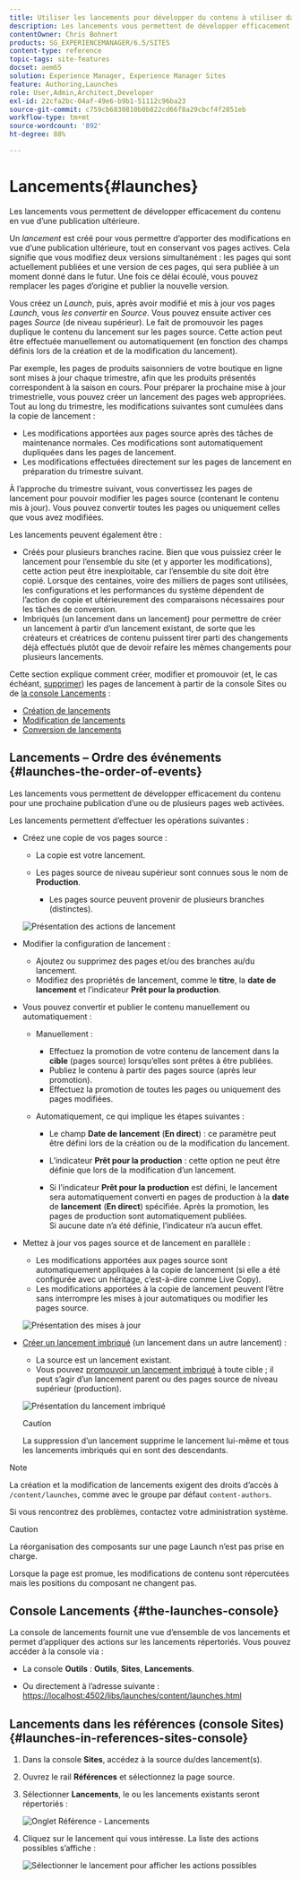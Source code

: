 ```yaml
---
title: Utiliser les lancements pour développer du contenu à utiliser dans une publication ultérieure
description: Les lancements vous permettent de développer efficacement du contenu en vue d’une publication ultérieure. Les lancements permettent de préparer les modifications pour une publication à venir, tout en conservant vos pages actuelles.
contentOwner: Chris Bohnert
products: SG_EXPERIENCEMANAGER/6.5/SITES
content-type: reference
topic-tags: site-features
docset: aem65
solution: Experience Manager, Experience Manager Sites
feature: Authoring,Launches
role: User,Admin,Architect,Developer
exl-id: 22cfa2bc-04af-49e6-b9b1-51112c96ba23
source-git-commit: c759cb6830810b0b822cd66f8a29cbcf4f2851eb
workflow-type: tm+mt
source-wordcount: '892'
ht-degree: 88%

---
```


# Lancements{#launches}

Les lancements vous permettent de développer efficacement du contenu en vue d’une publication ultérieure.

Un *lancement* est créé pour vous permettre d’apporter des modifications en vue d’une publication ultérieure, tout en conservant vos pages actives. Cela signifie que vous modifiez deux versions simultanément : les pages qui sont actuellement publiées et une version de ces pages, qui sera publiée à un moment donné dans le futur. Une fois ce délai écoulé, vous pouvez remplacer les pages d’origine et publier la nouvelle version.

Vous créez un *Launch*, puis, après avoir modifié et mis à jour vos pages *Launch*, vous *les convertir* en *Source*. Vous pouvez ensuite activer ces pages *Source* (de niveau supérieur). Le fait de promouvoir les pages duplique le contenu du lancement sur les pages source. Cette action peut être effectuée manuellement ou automatiquement (en fonction des champs définis lors de la création et de la modification du lancement).

Par exemple, les pages de produits saisonniers de votre boutique en ligne sont mises à jour chaque trimestre, afin que les produits présentés correspondent à la saison en cours. Pour préparer la prochaine mise à jour trimestrielle, vous pouvez créer un lancement des pages web appropriées. Tout au long du trimestre, les modifications suivantes sont cumulées dans la copie de lancement :

* Les modifications apportées aux pages source après des tâches de maintenance normales. Ces modifications sont automatiquement dupliquées dans les pages de lancement.
* Les modifications effectuées directement sur les pages de lancement en préparation du trimestre suivant.

À l’approche du trimestre suivant, vous convertissez les pages de lancement pour pouvoir modifier les pages source (contenant le contenu mis à jour). Vous pouvez convertir toutes les pages ou uniquement celles que vous avez modifiées.

Les lancements peuvent également être :

* Créés pour plusieurs branches racine. Bien que vous puissiez créer le lancement pour l’ensemble du site (et y apporter les modifications), cette action peut être inexploitable, car l’ensemble du site doit être copié. Lorsque des centaines, voire des milliers de pages sont utilisées, les configurations et les performances du système dépendent de l’action de copie et ultérieurement des comparaisons nécessaires pour les tâches de conversion.
* Imbriqués (un lancement dans un lancement) pour permettre de créer un lancement à partir d’un lancement existant, de sorte que les créateurs et créatrices de contenu puissent tirer parti des changements déjà effectués plutôt que de devoir refaire les mêmes changements pour plusieurs lancements.

Cette section explique comment créer, modifier et promouvoir (et, le cas échéant, [supprimer](/help/sites-authoring/launches-creating.md#deleting-a-launch)) les pages de lancement à partir de la console Sites ou de [la console Lancements](#the-launches-console) :

* [Création de lancements](/help/sites-authoring/launches-creating.md)
* [Modification de lancements](/help/sites-authoring/launches-editing.md)
* [Conversion de lancements](/help/sites-authoring/launches-promoting.md)

## Lancements – Ordre des événements {#launches-the-order-of-events}

Les lancements vous permettent de développer efficacement du contenu pour une prochaine publication d’une ou de plusieurs pages web activées.

Les lancements permettent d’effectuer les opérations suivantes :

* Créez une copie de vos pages source :

   * La copie est votre lancement.
   * Les pages source de niveau supérieur sont connues sous le nom de **Production**.

      * Les pages source peuvent provenir de plusieurs branches (distinctes).

  ![Présentation des actions de lancement](assets/chlimage_1-111.png)

* Modifier la configuration de lancement :

   * Ajoutez ou supprimez des pages et/ou des branches au/du lancement.
   * Modifiez des propriétés de lancement, comme le **titre**, la **date de lancement** et l’indicateur **Prêt pour la production**.

* Vous pouvez convertir et publier le contenu manuellement ou automatiquement :

   * Manuellement :

      * Effectuez la promotion de votre contenu de lancement dans la **cible** (pages source) lorsqu’elles sont prêtes à être publiées.
      * Publiez le contenu à partir des pages source (après leur promotion).
      * Effectuez la promotion de toutes les pages ou uniquement des pages modifiées.

   * Automatiquement, ce qui implique les étapes suivantes :

      * Le champ **Date de** **lancement** (**En direct**) : ce paramètre peut être défini lors de la création ou de la modification du lancement.

      * L’indicateur **Prêt pour la production** : cette option ne peut être définie que lors de la modification d’un lancement.
      * Si l’indicateur **Prêt pour la production** est défini, le lancement sera automatiquement converti en pages de production à la **date** de **lancement** (**En direct**) spécifiée. Après la promotion, les pages de production sont automatiquement publiées.\
        Si aucune date n’a été définie, l’indicateur n’a aucun effet.

* Mettez à jour vos pages source et de lancement en parallèle :

   * Les modifications apportées aux pages source sont automatiquement appliquées à la copie de lancement (si elle a été configurée avec un héritage, c’est-à-dire comme Live Copy).
   * Les modifications apportées à la copie de lancement peuvent l’être sans interrompre les mises à jour automatiques ou modifier les pages source.

  ![Présentation des mises à jour](assets/chlimage_1-112.png)

* [Créer un lancement imbriqué](/help/sites-authoring/launches-creating.md#creating-a-nested-launch) (un lancement dans un autre lancement) :

   * La source est un lancement existant.
   * Vous pouvez [promouvoir un lancement imbriqué](/help/sites-authoring/launches-promoting.md#promoting-a-nested-launch) à toute cible ; il peut s’agir d’un lancement parent ou des pages source de niveau supérieur (production).

  ![Présentation du lancement imbriqué](assets/chlimage_1-113.png)

  >[!CAUTION]
  >
  >La suppression d’un lancement supprime le lancement lui-même et tous les lancements imbriqués qui en sont des descendants.

>[!NOTE]
>
>La création et la modification de lancements exigent des droits d’accès à `/content/launches`, comme avec le groupe par défaut `content-authors`.
>
>Si vous rencontrez des problèmes, contactez votre administration système.

>[!CAUTION]
>
>La réorganisation des composants sur une page Launch n’est pas prise en charge.
>
>Lorsque la page est promue, les modifications de contenu sont répercutées mais les positions du composant ne changent pas.

## Console Lancements {#the-launches-console}

La console de lancements fournit une vue d’ensemble de vos lancements et permet d’appliquer des actions sur les lancements répertoriés. Vous pouvez accéder à la console via :

* La console **Outils** : **Outils**, **Sites**, **Lancements**.

* Ou directement à l’adresse suivante : [https://localhost:4502/libs/launches/content/launches.html](https://localhost:4502/libs/launches/content/launches.html?lang=fr)

## Lancements dans les références (console Sites) {#launches-in-references-sites-console}

1. Dans la console **Sites**, accédez à la source du/des lancement(s).
1. Ouvrez le rail **Références** et sélectionnez la page source.
1. Sélectionner **Lancements**, le ou les lancements existants seront répertoriés :

   ![Onglet Référence - Lancements](assets/screen-shot_2019-03-05at121901-1.png)

1. Cliquez sur le lancement qui vous intéresse. La liste des actions possibles s’affiche :

   ![Sélectionner le lancement pour afficher les actions possibles](assets/screen-shot_2019-03-05at121952-1.png)
